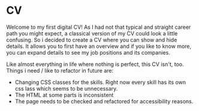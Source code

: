 # CV

Welcome to my first digital CV! As I had not that typical and straight career path you might expect, a classical version of my CV could look a little confusing. So i decided to create a CV where you can show and hide details. It allows you to first have an overview and if you like to know more, you can expand details to see my job positions and its companies. 

Like almost everything in life where nothing is perfect, this CV isn't, too. Things i need / like to refactor in future are:

- Changing CSS classes for the skills. Right now every skill has its own css lass which seems to be unnecessary.
- The HTML at some parts is inconsistent
- The page needs to be checked and refactored for accessibility reasons. 

